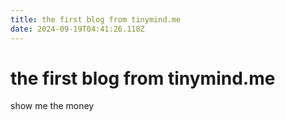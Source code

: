 ```yaml
---
title: the first blog from tinymind.me
date: 2024-09-19T04:41:26.118Z
---
```


# the first blog from tinymind.me

show me the money